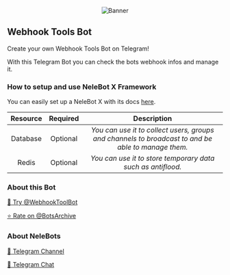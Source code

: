 <p align="center"> 
    <img src="https://telegra.ph/file/adb54add043aead65e433.jpg" alt="Banner" /> 
</p>

## Webhook Tools Bot

Create your own Webhook Tools Bot on Telegram!

With this Telegram Bot you can check the bots webhook infos and manage it.


### How to setup and use NeleBot X Framework

You can easily set up a NeleBot X with its docs [here](https://neleb54gold.github.io/NeleBotX/).

| Resource     | Required | Description |
| :----------: | :------: | :----------:|
| Database     | Optional | _You can use it to collect users, groups and channels to broadcast to and be able to manage them._ |
| Redis        | Optional | _You can use it to store temporary data such as antiflood._ |

### About this Bot

[🤖 Try @WebhookToolBot](https://t.me/WebhookToolBot)

[⭐️ Rate on @BotsArchive](https://t.me/BotsArchive/123)

### About NeleBots

[📢 Telegram Channel](https://t.me/NeleBots)

[👥 Telegram Chat](https://t.me/NeleBotsChat)
